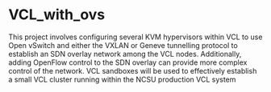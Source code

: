 # VCL_with_ovs
This project involves configuring several KVM hypervisors within VCL to use Open vSwitch and either the VXLAN or Geneve tunnelling protocol to establish an SDN overlay network among the VCL nodes. Additionally, adding OpenFlow control to the SDN overlay can provide more complex control of the network. VCL sandboxes will be used to effectively establish a small VCL cluster running within the NCSU production VCL system
